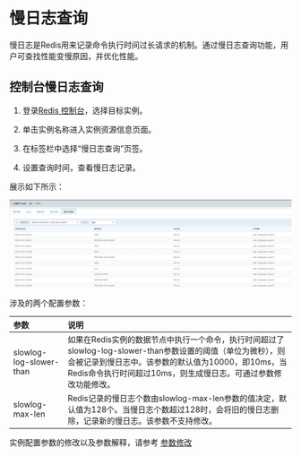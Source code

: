 # 慢日志查询

慢日志是Redis用来记录命令执行时间过长请求的机制。通过慢日志查询功能，用户可查找性能变慢原因，并优化性能。

## 控制台慢日志查询

1.	登录[Redis 控制台](https://redis-console.jdcloud.com/redis)，选择目标实例。

2.	单击实例名称进入实例资源信息页面。

3.	在标签栏中选择“慢日志查询”页签。

4.	设置查询时间，查看慢日志记录。

展示如下所示：

![](../../../../../image/Redis/SlowLog-1.png)


涉及的两个配置参数：

|  参数   |   说明     | 
|  :---   |   :---     |
|  slowlog-log-slower-than   | 如果在Redis实例的数据节点中执行一个命令，执行时间超过了slowlog-log-slower-than参数设置的阈值（单位为微秒），则会被记录到慢日志中。该参数的默认值为10000，即10ms，当Redis命令执行时间超过10ms，则生成慢日志。可通过参数修改功能修改。   | 
|  slowlog-max-len   | Redis记录的慢日志个数由slowlog-max-len参数的值决定，默认值为128个。当慢日志个数超过128时，会将旧的慢日志删除，记录新的慢日志。该参数不支持修改。   | 

实例配置参数的修改以及参数解释，请参考 [参数修改](../Instance-Management/Modify-Instancename.md)



